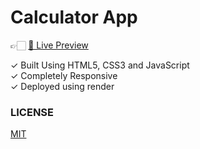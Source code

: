 # Calculator App

👉🏻 <a href="https://calculator-app-site.onrender.com/">👀 Live Preview</a>

✓ Built Using HTML5, CSS3 and JavaScript <br />
✓ Completely Responsive <br />
✓ Deployed using render
<br/>

### LICENSE

<a href="./LICENSE">MIT</a>
